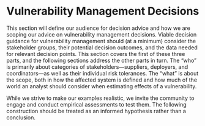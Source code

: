 # Vulnerability Management Decisions

This section will define our audience for decision advice and how we are scoping our advice on vulnerability management decisions.
Viable decision guidance for vulnerability management should (at a minimum) consider the stakeholder groups, their potential decision outcomes, and the data needed for relevant decision points.
This section covers the first of these three parts, and the following sections address the other parts in turn.
The “who” is primarily about categories of stakeholders—suppliers, deployers, and coordinators—as well as their individual risk tolerances.
The “what” is about the scope, both in how the affected system is defined and how much of the world an analyst should consider when estimating effects of a vulnerability.

While we strive to make our examples realistic, we invite the community to engage and conduct empirical assessments to test them.
The following construction should be treated as an informed hypothesis rather than a conclusion.
